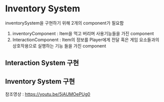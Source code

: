 # Inventory System
inventorySystem을 구현하기 위해 2개의 component가 필요함 
1. inventoryComponent : Item을 먹고 버리며 사용기능들을 가진 component
2. InteractionComponent : Item의 정보를 Player에게 전달 혹은 게임 요소들과의 상호작용으로 실행하는 기능 들을 가진 component
## Interaction System 구현

## Inventory System 구현

  참조영상 : https://youtu.be/5jAUMOePUg0
